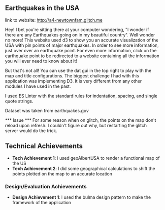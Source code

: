 ## Earthquakes in the USA

link to website: http://a4-newtownfam.glitch.me

Hey! I bet you're sitting there at your computer wondering, "I wonder if there are any Earthquakes going on in my beautiful country". Well wonder no more! This website used d3 to show you an accurate visualization of the USA with pin points of major earthquakes. In order to see more information, just over over an earthquake point. For even more information, click on the earthquake point to be redirected to a website containing all the information you will ever need to know about it! 

But that's not all! You can use the dat gui in the top right to play with the map and title configurations. The biggest challenge I had with this application was implementing D3. It is very different from any other modules I have used in the past. 

I used ES Linter with the standard rules for indentation, spacing, and single quote strings. 

Dataset was taken from earthquakes.gov

*** Issue *** 
For some reason when on glitch, the points on the map don't reload upon refresh. I couldn't figure out why, but restarting the glitch server would do the trick. 


## Technical Achievements
- **Tech Achievement 1**: I used geoAlbertUSA to render a functional map of the US
- **Tech Achievement 2**: I did some geographical calculations to shift the points plotted on the map to an accurate location

### Design/Evaluation Achievements
- **Design Achievement 1**: I used the bulma design pattern to make the framework of the application 
